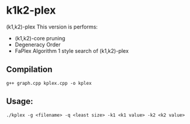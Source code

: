 # k1k2-plex
 (k1,k2)-plex
 This version is performs:
 * (k1,k2)-core pruning
 * Degeneracy Order
 * FaPlex Algorithm 1 style search of (k1,k2)-plex

## Compilation
```
g++ graph.cpp kplex.cpp -o kplex
```
## Usage:
```
./kplex -g <filename> -q <least size> -k1 <k1 value> -k2 <k2 value>
```
